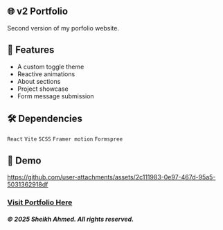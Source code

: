 ## 🌐 v2 Portfolio

Second version of my porfolio website.

## 🚀 Features

- A custom toggle theme
- Reactive animations
- About sections
- Project showcase
- Form message submission

## 🛠️ Dependencies

```React```
```Vite```
```SCSS```
```Framer motion```
```Formspree```

## 🎥 Demo

https://github.com/user-attachments/assets/2c111983-0e97-467d-95a5-5031362918df


###  [Visit Portfolio Here](https://sheikh-ahm.vercel.app/)


##### © 2025 Sheikh Ahmed. All rights reserved.




